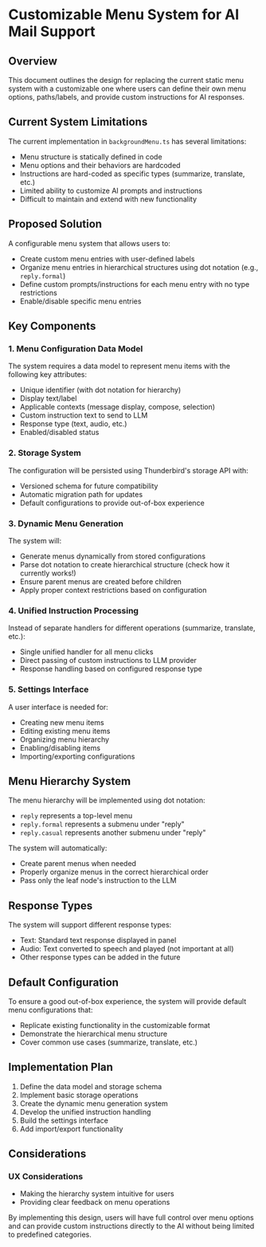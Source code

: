 # Customizable Menu System for AI Mail Support

## Overview

This document outlines the design for replacing the current static menu system with a customizable one where users can define their own menu options, paths/labels, and provide custom instructions for AI responses.

## Current System Limitations

The current implementation in `backgroundMenu.ts` has several limitations:
- Menu structure is statically defined in code
- Menu options and their behaviors are hardcoded
- Instructions are hard-coded as specific types (summarize, translate, etc.)
- Limited ability to customize AI prompts and instructions
- Difficult to maintain and extend with new functionality

## Proposed Solution

A configurable menu system that allows users to:
- Create custom menu entries with user-defined labels
- Organize menu entries in hierarchical structures using dot notation (e.g., `reply.formal`)
- Define custom prompts/instructions for each menu entry with no type restrictions
- Enable/disable specific menu entries

## Key Components

### 1. Menu Configuration Data Model

The system requires a data model to represent menu items with the following key attributes:
- Unique identifier (with dot notation for hierarchy)
- Display text/label
- Applicable contexts (message display, compose, selection)
- Custom instruction text to send to LLM
- Response type (text, audio, etc.)
- Enabled/disabled status

### 2. Storage System

The configuration will be persisted using Thunderbird's storage API with:
- Versioned schema for future compatibility
- Automatic migration path for updates
- Default configurations to provide out-of-box experience

### 3. Dynamic Menu Generation

The system will:
- Generate menus dynamically from stored configurations
- Parse dot notation to create hierarchical structure (check how it currently works!)
- Ensure parent menus are created before children
- Apply proper context restrictions based on configuration

### 4. Unified Instruction Processing

Instead of separate handlers for different operations (summarize, translate, etc.):
- Single unified handler for all menu clicks
- Direct passing of custom instructions to LLM provider
- Response handling based on configured response type

### 5. Settings Interface

A user interface is needed for:
- Creating new menu items
- Editing existing menu items
- Organizing menu hierarchy
- Enabling/disabling items
- Importing/exporting configurations

## Menu Hierarchy System

The menu hierarchy will be implemented using dot notation:
- `reply` represents a top-level menu
- `reply.formal` represents a submenu under "reply"
- `reply.casual` represents another submenu under "reply"

The system will automatically:
- Create parent menus when needed
- Properly organize menus in the correct hierarchical order
- Pass only the leaf node's instruction to the LLM

## Response Types

The system will support different response types:
- Text: Standard text response displayed in panel
- Audio: Text converted to speech and played (not important at all)
- Other response types can be added in the future

## Default Configuration

To ensure a good out-of-box experience, the system will provide default menu configurations that:
- Replicate existing functionality in the customizable format
- Demonstrate the hierarchical menu structure
- Cover common use cases (summarize, translate, etc.)

## Implementation Plan

1. Define the data model and storage schema
2. Implement basic storage operations
3. Create the dynamic menu generation system
4. Develop the unified instruction handling
5. Build the settings interface
6. Add import/export functionality

## Considerations

### UX Considerations
- Making the hierarchy system intuitive for users
- Providing clear feedback on menu operations

By implementing this design, users will have full control over menu options and can provide custom instructions directly to the AI without being limited to predefined categories.
